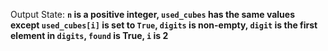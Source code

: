 Output State: **`n` is a positive integer, `used_cubes` has the same values except `used_cubes[i]` is set to `True`, `digits` is non-empty, `digit` is the first element in `digits`, `found` is True, `i` is 2**